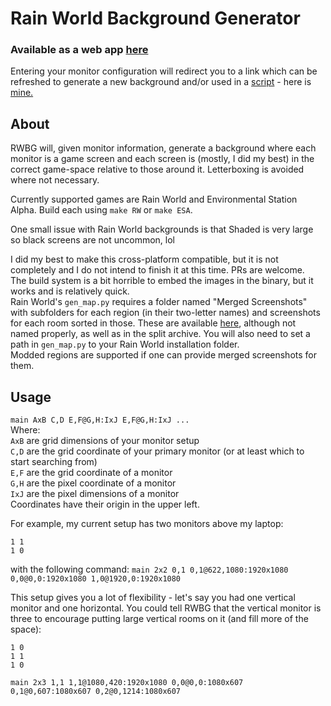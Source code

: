 # Rain World Background Generator
### Available as a web app [here](http://RWBG.isaacelenbaas.com/RWBG.html)
Entering your monitor configuration will redirect you to a link which can be refreshed to generate a new background and/or used in a [script](https://github.com/IsaacElenbaas/dotfiles/blob/master/bin/rollbg) - here is [mine.](http://141.219.194.67/RWBG/2x2%200,0%200,0@0,0:1920x1080%201,0@1920,0:1920x1080%200,1@0,1080:1920x1080.png)
## About
RWBG will, given monitor information, generate a background where each monitor is a game screen and each screen is (mostly, I did my best) in the correct game-space relative to those around it. Letterboxing is avoided where not necessary.

Currently supported games are Rain World and Environmental Station Alpha. Build each using `make RW` or `make ESA`.

One small issue with Rain World backgrounds is that Shaded is very large so black screens are not uncommon, lol

I did my best to make this cross-platform compatible, but it is not completely and I do not intend to finish it at this time. PRs are welcome.  
The build system is a bit horrible to embed the images in the binary, but it works and is relatively quick.  
Rain World's `gen_map.py` requires a folder named "Merged Screenshots" with subfolders for each region (in their two-letter names) and screenshots for each room sorted in those. These are available [here](https://github.com/LauraHannah44/Rain-World-Images), although not named properly, as well as in the split archive. You will also need to set a path in `gen_map.py` to your Rain World installation folder.  
Modded regions are supported if one can provide merged screenshots for them.
## Usage
`main AxB C,D E,F@G,H:IxJ E,F@G,H:IxJ ...`  
Where:  
	`AxB` are grid dimensions of your monitor setup  
	`C,D` are the grid coordinate of your primary monitor (or at least which to start searching from)  
	`E,F` are the grid coordinate of a monitor  
	`G,H` are the pixel coordinate of a monitor  
	`IxJ` are the pixel dimensions of a monitor  
Coordinates have their origin in the upper left.

For example, my current setup has two monitors above my laptop:
```
1 1
1 0
```
with the following command:
`main 2x2 0,1 0,1@622,1080:1920x1080 0,0@0,0:1920x1080 1,0@1920,0:1920x1080`

This setup gives you a lot of flexibility - let's say you had one vertical monitor and one horizontal. You could tell RWBG that the vertical monitor is three to encourage putting large vertical rooms on it (and fill more of the space):
```
1 0
1 1
1 0
```
`main 2x3 1,1 1,1@1080,420:1920x1080 0,0@0,0:1080x607 0,1@0,607:1080x607 0,2@0,1214:1080x607`
